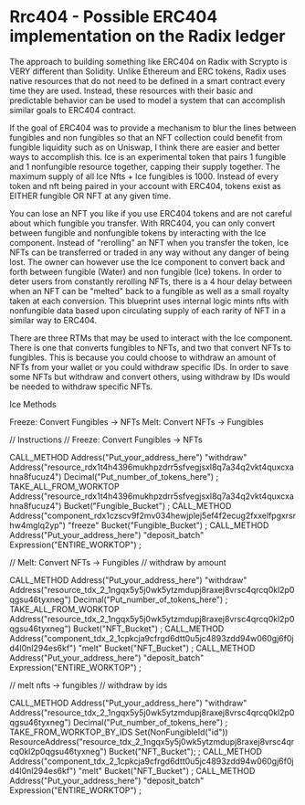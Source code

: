 # Rrc404 - Possible ERC404 implementation on the Radix ledger

The approach to building something like ERC404 on Radix with Scrypto is VERY different than Solidity.  Unlike Ethereum and ERC tokens, Radix uses native resources that do not need to be defined in a smart contract every time they are used.  Instead, these resources with their basic and predictable behavior can be used to model a system that can accomplish similar goals to ERC404 contract.

If the goal of ERC404 was to provide a mechanism to blur the lines between fungibles and non fungibles so that an NFT collection could benefit from fungible liquidity such as on Uniswap, I think there are easier and better ways to accomplish this.  Ice is an experimental token that pairs 1 fungible and 1 nonfungible resource together, capping their supply together.  The maximum supply of all Ice Nfts + Ice fungibles is 1000.  Instead of every token and nft being paired in your account with ERC404, tokens exist as EITHER fungible OR NFT at any given time.  

You can lose an NFT you like if you use ERC404 tokens and are not careful about which fungible you transfer.  With RRC404, you can only convert between fungible and nonfungible tokens by interacting with the Ice component.  Instead of "rerolling" an NFT when you transfer the token, Ice NFTs can be transferred or traded in any way without any danger of being lost.  The owner can however use the Ice component to convert back and forth between fungible (Water) and non fungible (Ice) tokens.  In order to deter users from constantly rerolling NFTs, there is a 4 hour delay between when an NFT can be "melted" back to a fungible as well as a small royalty taken at each conversion.  This blueprint uses internal logic mints nfts with nonfungible data based upon circulating supply of each rarity of NFT in a similar way to ERC404.

There are three RTMs that may be used to interact with the Ice component.  There is one that converts fungibles to NFTs, and two that convert NFTs to fungibles.  This is because you could choose to withdraw an amount of NFTs from your wallet or you could withdraw specific IDs.  In order to save some NFTs but withdraw and convert others, using withdraw by IDs would be needed to withdraw specific NFTs.

Ice Methods

Freeze: Convert Fungibles -> NFTs
Melt: Convert NFTs -> Fungibles

// Instructions
// Freeze: Convert Fungibles -> NFTs

CALL_METHOD
    Address("Put_your_address_here")
    "withdraw"
    Address("resource_rdx1t4h4396mukhpzdrr5sfvegjsxl8q7a34q2vkt4quxcxahna8fucuz4")
    Decimal("Put_number_of_tokens_here")
;
TAKE_ALL_FROM_WORKTOP
    Address("resource_rdx1t4h4396mukhpzdrr5sfvegjsxl8q7a34q2vkt4quxcxahna8fucuz4")
    Bucket("Fungible_Bucket")
;
CALL_METHOD
    Address("component_rdx1czscv9f2mv034hewjplej5ef4f2ecug2fxxelfpgxrsrhw4mglq2yp")
    "freeze"
    Bucket("Fungible_Bucket")
;
CALL_METHOD
    Address("Put_your_address_here")
    "deposit_batch"
    Expression("ENTIRE_WORKTOP")
;

// Melt: Convert NFTs -> Fungibles
// withdraw by amount

CALL_METHOD
    Address("Put_your_address_here")
    "withdraw"
    Address("resource_tdx_2_1ngqx5y5j0wk5ytzmdupj8raxej8vrsc4qrcq0kl2p0qgsu46tyxneg")
    Decimal("Put_number_of_tokens_here")
;
TAKE_ALL_FROM_WORKTOP
    Address("resource_tdx_2_1ngqx5y5j0wk5ytzmdupj8raxej8vrsc4qrcq0kl2p0qgsu46tyxneg")
    Bucket("NFT_Bucket")
;
CALL_METHOD
    Address("component_tdx_2_1cpkcja9cfrgd6dtt0u5jc4893zdd94w060gj6f0jd4l0nl294es6kf")
    "melt"
    Bucket("NFT_Bucket")
;
CALL_METHOD
    Address("Put_your_address_here")
    "deposit_batch"
    Expression("ENTIRE_WORKTOP")
;

// melt nfts -> fungibles
// withdraw by ids

CALL_METHOD
    Address("Put_your_address_here")
    "withdraw"
    Address("resource_tdx_2_1ngqx5y5j0wk5ytzmdupj8raxej8vrsc4qrcq0kl2p0qgsu46tyxneg")
    Decimal("Put_number_of_tokens_here")
;
TAKE_FROM_WORKTOP_BY_IDS 
    Set<NonFungibleId>(NonFungibleId("id")) 
    ResourceAddress("resource_tdx_2_1ngqx5y5j0wk5ytzmdupj8raxej8vrsc4qrcq0kl2p0qgsu46tyxneg") 
    Bucket("NFT_Bucket");
;
CALL_METHOD
    Address("component_tdx_2_1cpkcja9cfrgd6dtt0u5jc4893zdd94w060gj6f0jd4l0nl294es6kf")
    "melt"
    Bucket("NFT_Bucket")
;
CALL_METHOD
    Address("Put_your_address_here")
    "deposit_batch"
    Expression("ENTIRE_WORKTOP")
;
